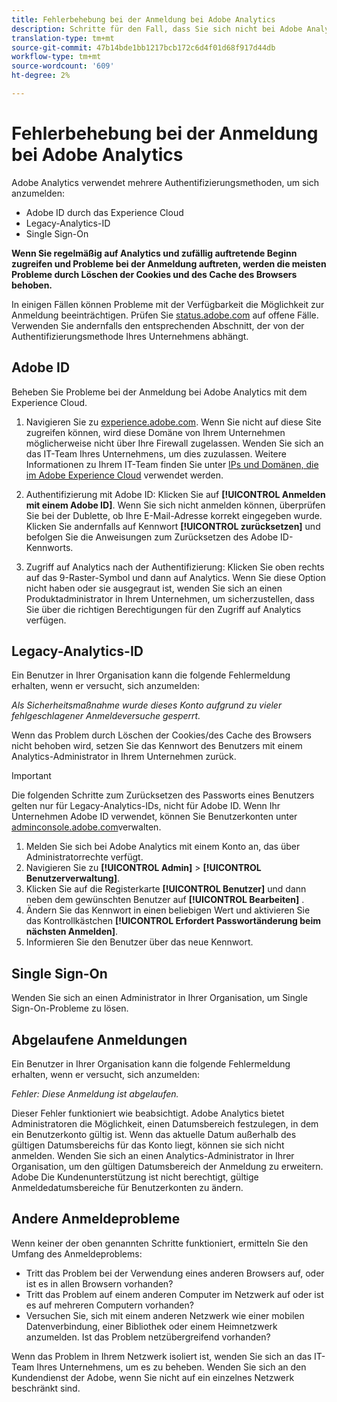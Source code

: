 ```yaml
---
title: Fehlerbehebung bei der Anmeldung bei Adobe Analytics
description: Schritte für den Fall, dass Sie sich nicht bei Adobe Analytics anmelden können.
translation-type: tm+mt
source-git-commit: 47b14bde1bb1217bcb172c6d4f01d68f917d44db
workflow-type: tm+mt
source-wordcount: '609'
ht-degree: 2%

---
```



# Fehlerbehebung bei der Anmeldung bei Adobe Analytics

Adobe Analytics verwendet mehrere Authentifizierungsmethoden, um sich anzumelden:

* Adobe ID durch das Experience Cloud
* Legacy-Analytics-ID
* Single Sign-On

**Wenn Sie regelmäßig auf Analytics und zufällig auftretende Beginn zugreifen und Probleme bei der Anmeldung auftreten, werden die meisten Probleme durch Löschen der Cookies und des Cache des Browsers behoben.**

In einigen Fällen können Probleme mit der Verfügbarkeit die Möglichkeit zur Anmeldung beeinträchtigen. Prüfen Sie [status.adobe.com](https://status.adobe.com) auf offene Fälle. Verwenden Sie andernfalls den entsprechenden Abschnitt, der von der Authentifizierungsmethode Ihres Unternehmens abhängt.

## Adobe ID

Beheben Sie Probleme bei der Anmeldung bei Adobe Analytics mit dem Experience Cloud.

1. Navigieren Sie zu [experience.adobe.com](https://experience.adobe.com). Wenn Sie nicht auf diese Site zugreifen können, wird diese Domäne von Ihrem Unternehmen möglicherweise nicht über Ihre Firewall zugelassen. Wenden Sie sich an das IT-Team Ihres Unternehmens, um dies zuzulassen. Weitere Informationen zu Ihrem IT-Team finden Sie unter [IPs und Domänen, die im Adobe Experience Cloud](https://helpx.adobe.com/de/analytics/kb/adobe-ip-addresses.html) verwendet werden.

2. Authentifizierung mit Adobe ID: Klicken Sie auf **[!UICONTROL Anmelden mit einem Adobe ID]**. Wenn Sie sich nicht anmelden können, überprüfen Sie bei der Dublette, ob Ihre E-Mail-Adresse korrekt eingegeben wurde. Klicken Sie andernfalls auf Kennwort **[!UICONTROL zurücksetzen]** und befolgen Sie die Anweisungen zum Zurücksetzen des Adobe ID-Kennworts.

3. Zugriff auf Analytics nach der Authentifizierung: Klicken Sie oben rechts auf das 9-Raster-Symbol und dann auf Analytics. Wenn Sie diese Option nicht haben oder sie ausgegraut ist, wenden Sie sich an einen Produktadministrator in Ihrem Unternehmen, um sicherzustellen, dass Sie über die richtigen Berechtigungen für den Zugriff auf Analytics verfügen.

## Legacy-Analytics-ID

Ein Benutzer in Ihrer Organisation kann die folgende Fehlermeldung erhalten, wenn er versucht, sich anzumelden:

*Als Sicherheitsmaßnahme wurde dieses Konto aufgrund zu vieler fehlgeschlagener Anmeldeversuche gesperrt.*

Wenn das Problem durch Löschen der Cookies/des Cache des Browsers nicht behoben wird, setzen Sie das Kennwort des Benutzers mit einem Analytics-Administrator in Ihrem Unternehmen zurück.

>[!IMPORTANT]
>
>Die folgenden Schritte zum Zurücksetzen des Passworts eines Benutzers gelten nur für Legacy-Analytics-IDs, nicht für Adobe ID. Wenn Ihr Unternehmen Adobe ID verwendet, können Sie Benutzerkonten unter [adminconsole.adobe.com](https://adminconsole.adobe.com)verwalten.

1. Melden Sie sich bei Adobe Analytics mit einem Konto an, das über Administratorrechte verfügt.
2. Navigieren Sie zu **[!UICONTROL Admin]** > **[!UICONTROL Benutzerverwaltung]**.
3. Klicken Sie auf die Registerkarte **[!UICONTROL Benutzer]** und dann neben dem gewünschten Benutzer auf **[!UICONTROL Bearbeiten]** .
4. Ändern Sie das Kennwort in einen beliebigen Wert und aktivieren Sie das Kontrollkästchen **[!UICONTROL Erfordert Passwortänderung beim nächsten Anmelden]**.
5. Informieren Sie den Benutzer über das neue Kennwort.

## Single Sign-On

Wenden Sie sich an einen Administrator in Ihrer Organisation, um Single Sign-On-Probleme zu lösen.

## Abgelaufene Anmeldungen

Ein Benutzer in Ihrer Organisation kann die folgende Fehlermeldung erhalten, wenn er versucht, sich anzumelden:

*Fehler: Diese Anmeldung ist abgelaufen.*

Dieser Fehler funktioniert wie beabsichtigt. Adobe Analytics bietet Administratoren die Möglichkeit, einen Datumsbereich festzulegen, in dem ein Benutzerkonto gültig ist. Wenn das aktuelle Datum außerhalb des gültigen Datumsbereichs für das Konto liegt, können sie sich nicht anmelden. Wenden Sie sich an einen Analytics-Administrator in Ihrer Organisation, um den gültigen Datumsbereich der Anmeldung zu erweitern. Adobe Die Kundenunterstützung ist nicht berechtigt, gültige Anmeldedatumsbereiche für Benutzerkonten zu ändern.

## Andere Anmeldeprobleme

Wenn keiner der oben genannten Schritte funktioniert, ermitteln Sie den Umfang des Anmeldeproblems:

* Tritt das Problem bei der Verwendung eines anderen Browsers auf, oder ist es in allen Browsern vorhanden?
* Tritt das Problem auf einem anderen Computer im Netzwerk auf oder ist es auf mehreren Computern vorhanden?
* Versuchen Sie, sich mit einem anderen Netzwerk wie einer mobilen Datenverbindung, einer Bibliothek oder einem Heimnetzwerk anzumelden. Ist das Problem netzübergreifend vorhanden?

Wenn das Problem in Ihrem Netzwerk isoliert ist, wenden Sie sich an das IT-Team Ihres Unternehmens, um es zu beheben. Wenden Sie sich an den Kundendienst der Adobe, wenn Sie nicht auf ein einzelnes Netzwerk beschränkt sind.
